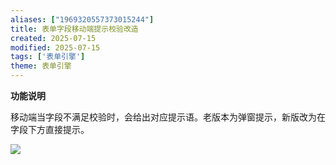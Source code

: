 ```yaml
---
aliases: ["1969320557373015244"]
title: 表单字段移动端提示校验改造
created: 2025-07-15
modified: 2025-07-15
tags: ['表单引擎']
theme: 表单引擎
---
```


**功能说明**

移动端当字段不满足校验时，会给出对应提示语。老版本为弹窗提示，新版改为在字段下方直接提示。

![](https://myhelpdoc.oss-cn-heyuan.aliyuncs.com/mdimages/2f51ab701635667411f872b2c16ef59a.jpg)